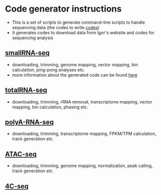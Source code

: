 # Code generator instructions
* This is a set of scripts to generate command-line scripts to handle sequencing data (the codes to write [codes](https://github.com/brianpenghe/Luo_2021_piRNA))
* It generates codes to download data from Igor's website and codes for sequencing analysis

## [smallRNA-seq](https://github.com/brianpenghe/CodeGenerator/blob/master/smallRNA-seq.md)
* downloading, trimming, genome mapping, vector mapping, bin calculation, ping-pong analyses etc.
* more information about the generated code can be found [here](https://github.com/brianpenghe/Luo_2021_piRNA)
## [totalRNA-seq]()
* downloading, trimming, rRNA removal, transcriptome mapping, vector mapping, bin calculation, phasing etc.
## [polyA-RNA-seq]()
* downloading, trimming, transcriptome mapping, FPKM/TPM calculation, track generation etc.
## [ATAC-seq]()
* downloading, trimming, genome mapping, normalization, peak calling, track generation etc. 
## [4C-seq]()

